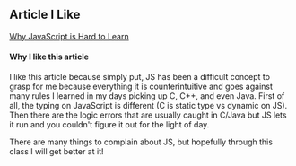 ## Article I Like

[Why JavaScript is Hard to Learn](http://blog.thefirehoseproject.com/posts/why-is-javascript-so-hard-to-learn/)

#### Why I like this article

I like this article because simply put, JS has been a difficult concept to grasp for me because everything it is counterintuitive and goes against many rules I learned in my days picking up C, C++, and even Java. First of all, the typing on JavaScript is different (C is static type vs dynamic on JS). Then there are the logic errors that are usually caught in C/Java but JS lets it run and you couldn't figure it out for the light of day.

There are many things to complain about JS, but hopefully through this class I will get better at it!
